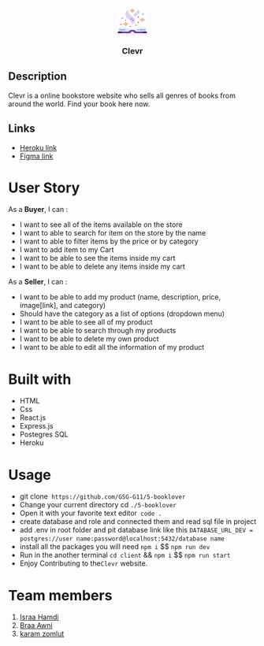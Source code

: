 
<br />
<div align="center">
  <a href="https://gsg-clevr.herokuapp.com/">
    <img src="./client/public/logo.svg" alt="Logo" width="60" height="50">
  </a>
  <h3>Clevr</h3>
</div>

## Description
Clevr is a online bookstore website who sells all genres of books from around the world. Find your book here now.

## Links
- [Heroku link](https://gsg-clevr.herokuapp.com/)
- [Figma link](https://www.figma.com/file/ZfXucfJPrniSyU4K0regtf/Clevr?node-id=0%3A1)


# User Story 

As a **Buyer**, I can :
* I want to see all of the items available on the store
* I want to able to search for item on the store by the name
* I want to able to filter items by the price or by category
* I want to add item to my Cart
* I want to be able to see the items inside my cart
* I want to be able to delete any items inside my cart

As a **Seller**, I can :
* I want to be able to add my product (name, description, price, image[link], and category)
* Should have the category as a list of options (dropdown menu)
* I want to be able to see all of my product
* I want to be able to search through my products
* I want to be able to delete my own product
* I want to be able to edit all the information of my product



# **Built with** 

- HTML
- Css
- React.js
- Express.js
- Postegres SQL
- Heroku



#  Usage  
- git clone` https://github.com/GSG-G11/5-booklover`
- Change your current directory cd `./5-booklover `
- Open it with your favorite text editor` code .`
- create database and role and connected them and read sql file in project
- add .env in root folder and pit database link like this `DATABASE_URL_DEV = postgres://user name:password@localhost:5432/database name`
- install all the packages you will need `npm i` $$ `npm run dev`
- Run in the another terminal `cd client` && `npm i` $$ `npm run start`
- Enjoy Contributing to the`Clevr` website.



# **Team members** 


1. [Israa Hamdi ](https://github.com/IsraaHamdi)
2. [Braa Awni](https://github.com/braaAwni)
3. [karam zomlut](https://github.com/karam-zomlut)

